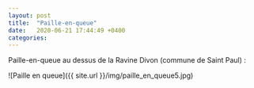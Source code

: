 ```yaml
---
layout: post
title:  "Paille-en-queue"
date:   2020-06-21 17:44:49 +0400
categories: 
---
```



Paille-en-queue au dessus de la Ravine Divon (commune de Saint Paul) :

![Paille en queue]({{ site.url }}/img/paille_en_queue5.jpg)
